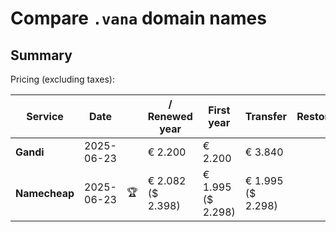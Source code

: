 # Compare `.vana` domain names

## Summary

Pricing (excluding taxes):

| Service | Date |  | / Renewed year | First year | Transfer | Restoration |
|--|--|--|--|--|--|--|
| **Gandi** | 2025-06-23 |  | € 2.200 | € 2.200 | € 3.840 |  |
| **Namecheap** | 2025-06-23 | 🏆 | € 2.082<br>($ 2.398) | € 1.995<br>($ 2.298) | € 1.995<br>($ 2.298) |  |
